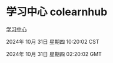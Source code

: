# 学习中心 colearnhub
[学习中心](http://219.139.197.74:56308/colearnhub/)

2024年 10月 31日 星期四 10:20:02 CST

2024年 10月 31日 星期四 02:20:02 GMT
